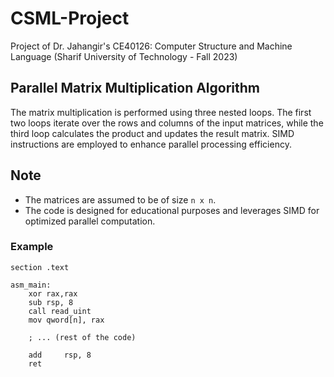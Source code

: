 # CSML-Project
Project of Dr. Jahangir's CE40126: Computer Structure and Machine Language (Sharif University of Technology - Fall 2023)


## Parallel Matrix Multiplication Algorithm
The matrix multiplication is performed using three nested loops. The first two loops iterate over the rows and columns of the input matrices, while the third loop calculates the product and updates the result matrix. SIMD instructions are employed to enhance parallel processing efficiency.

## Note
- The matrices are assumed to be of size `n x n`.
- The code is designed for educational purposes and leverages SIMD for optimized parallel computation.

### Example
```assembly
section .text

asm_main:
    xor rax,rax
    sub rsp, 8
    call read_uint
    mov qword[n], rax

    ; ... (rest of the code)

    add     rsp, 8
    ret


